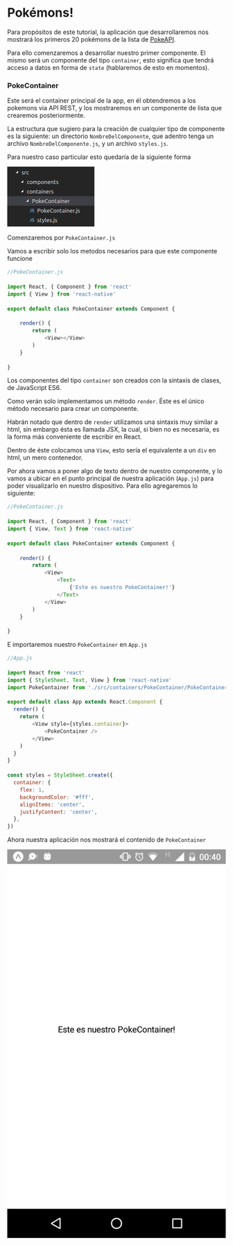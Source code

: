 # Pokémons!

Para propósitos de este tutorial, la aplicación que desarrollaremos nos mostrará los primeros 20 pokémons de la lista de [PokeAPI](https://pokeapi.co/).

Para ello comenzaremos a desarrollar nuestro primer componente. El mismo será un componente del tipo `container`, esto significa que tendrá acceso a datos en forma de `state` \(hablaremos de esto en momentos\).

### PokeContainer

Este será el container principal de la app, en él obtendremos a los pokemons via API REST, y los mostraremos en un componente de lista que crearemos posteriormente.

La estructura que sugiero para la creación de cualquier tipo de componente es la siguiente: un directorio `NombreDelComponente`, que adentro tenga un archivo `NombreDelComponente.js`, y un archivo `styles.js`.

Para nuestro caso particular esto quedaría de la siguiente forma

![](/assets/tree-3.png)

Comenzaremos por `PokeContainer.js`

Vamos a escribir solo los metodos necesarios para que este componente funcione

```js
//PokeContainer.js

import React, { Component } from 'react'
import { View } from 'react-native'

export default class PokeContainer extends Component {

    render() {
        return (
            <View></View>
        )
    }

}
```

Los componentes del tipo `container` son creados con la sintaxis de clases, de JavaScript ES6.

Como verán solo implementamos un método `render`. Éste es el único método necesario para crear un componente.

Habrán notado que dentro de `render` utilizamos una sintaxis muy similar a html, sin embargo ésta es llamada JSX, la cual, si bien no es necesaria, es la forma más conveniente de escribir en React.

Dentro de éste colocamos una `View`, esto sería el equivalente a un `div` en html, un mero contenedor.

Por ahora vamos a poner algo de texto dentro de nuestro componente, y lo vamos a ubicar en el punto principal de nuestra aplicación \(`App.js`\) para poder visualizarlo en nuestro dispositivo. Para ello agregaremos lo siguiente:

```js
//PokeContainer.js

import React, { Component } from 'react'
import { View, Text } from 'react-native'

export default class PokeContainer extends Component {
  
    render() {
        return (
            <View>
                <Text>
                    {'Este es nuestro PokeContainer!'}
                </Text>
            </View>
        )
    }

}
```

E importaremos nuestro `PokeContainer` en `App.js`

```js
//App.js

import React from 'react'
import { StyleSheet, Text, View } from 'react-native'
import PokeContainer from './src/containers/PokeContainer/PokeContainer'

export default class App extends React.Component {
  render() {
    return (
        <View style={styles.container}>
            <PokeContainer />
        </View>
    )
  }
}

const styles = StyleSheet.create({
  container: {
    flex: 1,
    backgroundColor: '#fff',
    alignItems: 'center',
    justifyContent: 'center',
  },
})

```

Ahora nuestra aplicación nos mostrará el contenido de `PokeContainer`

![](/assets/mobile-2.jpg)

